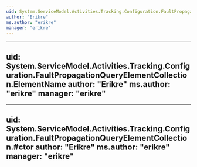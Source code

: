 ```yaml
---
uid: System.ServiceModel.Activities.Tracking.Configuration.FaultPropagationQueryElementCollection
author: "Erikre"
ms.author: "erikre"
manager: "erikre"
---
```


---
uid: System.ServiceModel.Activities.Tracking.Configuration.FaultPropagationQueryElementCollection.ElementName
author: "Erikre"
ms.author: "erikre"
manager: "erikre"
---

---
uid: System.ServiceModel.Activities.Tracking.Configuration.FaultPropagationQueryElementCollection.#ctor
author: "Erikre"
ms.author: "erikre"
manager: "erikre"
---
